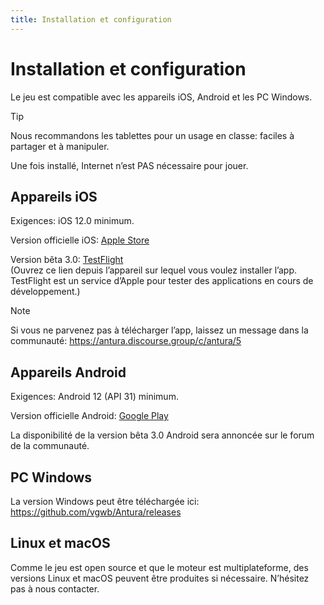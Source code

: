 ```yaml
---
title: Installation et configuration
---
```

Installation et configuration
=============================

Le jeu est compatible avec les appareils iOS, Android et les PC Windows.

> [!TIP]
> Nous recommandons les tablettes pour un usage en classe: faciles à partager et à manipuler.

Une fois installé, Internet n’est PAS nécessaire pour jouer.

Appareils iOS
-------------

Exigences: iOS 12.0 minimum.

Version officielle iOS: [Apple Store](https://apps.apple.com/us/app/antura-and-the-letters/id1210334699)

Version bêta 3.0: [TestFlight](https://testflight.apple.com/join/Qm77iXFA)  
(Ouvrez ce lien depuis l’appareil sur lequel vous voulez installer l’app. TestFlight est un service d’Apple pour tester des applications en cours de développement.)

> [!NOTE]
> Si vous ne parvenez pas à télécharger l’app, laissez un message dans la communauté: https://antura.discourse.group/c/antura/5

Appareils Android
-----------------

Exigences: Android 12 (API 31) minimum.

Version officielle Android: [Google Play](https://play.google.com/store/apps/details?id=org.eduapp4syria.antura)

La disponibilité de la version bêta 3.0 Android sera annoncée sur le forum de la communauté.

PC Windows
----------

La version Windows peut être téléchargée ici: https://github.com/vgwb/Antura/releases

Linux et macOS
--------------

Comme le jeu est open source et que le moteur est multiplateforme, des versions Linux et macOS peuvent être produites si nécessaire.
N’hésitez pas à nous contacter.
